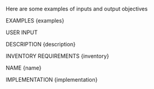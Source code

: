 Here are some examples of inputs and output objectives

EXAMPLES
{examples}

USER INPUT

DESCRIPTION
{description}

INVENTORY REQUIREMENTS
{inventory}

NAME
{name}

IMPLEMENTATION
{implementation}